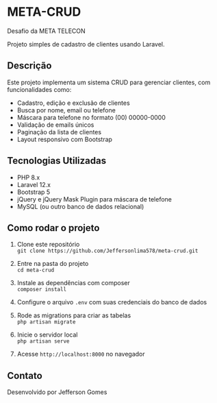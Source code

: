 # META-CRUD

Desafio da META TELECON

Projeto simples de cadastro de clientes usando Laravel.

## Descrição

Este projeto implementa um sistema CRUD para gerenciar clientes, com funcionalidades como:

- Cadastro, edição e exclusão de clientes
- Busca por nome, email ou telefone
- Máscara para telefone no formato (00) 00000-0000
- Validação de emails únicos
- Paginação da lista de clientes
- Layout responsivo com Bootstrap

## Tecnologias Utilizadas

- PHP 8.x
- Laravel 12.x
- Bootstrap 5
- jQuery e jQuery Mask Plugin para máscara de telefone
- MySQL (ou outro banco de dados relacional)

## Como rodar o projeto

1. Clone este repositório  
   `git clone https://github.com/Jeffersonlima578/meta-crud.git`

2. Entre na pasta do projeto  
   `cd meta-crud`

3. Instale as dependências com composer  
   `composer install`

4. Configure o arquivo `.env` com suas credenciais do banco de dados

5. Rode as migrations para criar as tabelas  
   `php artisan migrate`

6. Inicie o servidor local  
   `php artisan serve`

7. Acesse `http://localhost:8000` no navegador

## Contato

Desenvolvido por Jefferson Gomes
